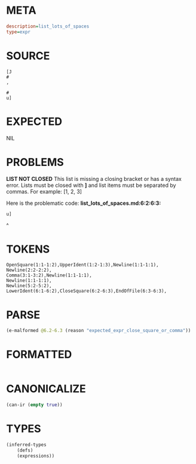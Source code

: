 # META
~~~ini
description=list_lots_of_spaces
type=expr
~~~
# SOURCE
~~~roc
[J
#
,

#
u]
~~~
# EXPECTED
NIL
# PROBLEMS
**LIST NOT CLOSED**
This list is missing a closing bracket or has a syntax error.
Lists must be closed with **]** and list items must be separated by commas.
For example:     [1, 2, 3]

Here is the problematic code:
**list_lots_of_spaces.md:6:2:6:3:**
```roc
u]
```
 ^


# TOKENS
~~~zig
OpenSquare(1:1-1:2),UpperIdent(1:2-1:3),Newline(1:1-1:1),
Newline(2:2-2:2),
Comma(3:1-3:2),Newline(1:1-1:1),
Newline(1:1-1:1),
Newline(5:2-5:2),
LowerIdent(6:1-6:2),CloseSquare(6:2-6:3),EndOfFile(6:3-6:3),
~~~
# PARSE
~~~clojure
(e-malformed @6.2-6.3 (reason "expected_expr_close_square_or_comma"))
~~~
# FORMATTED
~~~roc

~~~
# CANONICALIZE
~~~clojure
(can-ir (empty true))
~~~
# TYPES
~~~clojure
(inferred-types
	(defs)
	(expressions))
~~~
